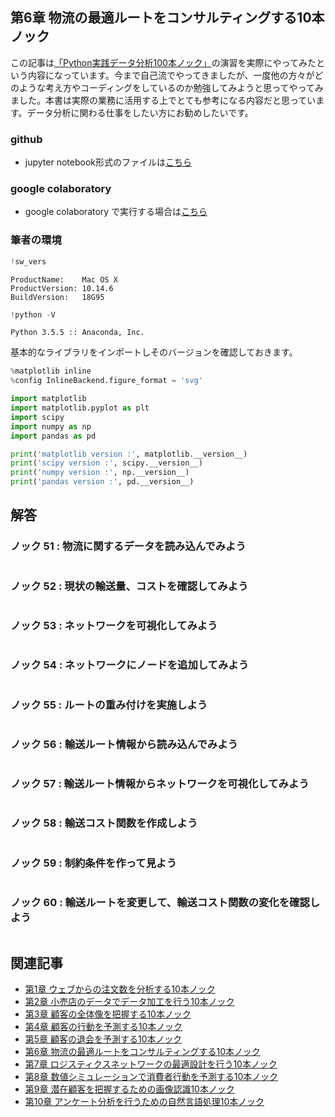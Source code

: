 
## 第6章 物流の最適ルートをコンサルティングする10本ノック

この記事は[「Python実践データ分析100本ノック」](https://www.amazon.co.jp/dp/B07ZSGSN9S/ref=dp-kindle-redirect?_encoding=UTF8&btkr=1)の演習を実際にやってみたという内容になっています。今まで自己流でやってきましたが、一度他の方々がどのような考え方やコーディングをしているのか勉強してみようと思ってやってみました。本書は実際の業務に活用する上でとても参考になる内容だと思っています。データ分析に関わる仕事をしたい方にお勧めしたいです。

### github
- jupyter notebook形式のファイルは[こちら](https://github.com/hiroshi0530/wa-src/blob/master/ml/data100/06/06_nb.ipynb)

### google colaboratory
- google colaboratory で実行する場合は[こちら](https://colab.research.google.com/github/hiroshi0530/wa-src/blob/master/ml/data100/06/06_nb.ipynb)

### 筆者の環境


```python
!sw_vers
```

    ProductName:	Mac OS X
    ProductVersion:	10.14.6
    BuildVersion:	18G95



```python
!python -V
```

    Python 3.5.5 :: Anaconda, Inc.


基本的なライブラリをインポートしそのバージョンを確認しておきます。


```python
%matplotlib inline
%config InlineBackend.figure_format = 'svg'

import matplotlib
import matplotlib.pyplot as plt
import scipy
import numpy as np
import pandas as pd

print('matplotlib version :', matplotlib.__version__)
print('scipy version :', scipy.__version__)
print('numpy version :', np.__version__)
print('pandas version :', pd.__version__)
```

## 解答

### ノック 51 : 物流に関するデータを読み込んでみよう


```python

```

### ノック 52 : 現状の輸送量、コストを確認してみよう


```python

```

### ノック 53 : ネットワークを可視化してみよう


```python

```

### ノック 54 : ネットワークにノードを追加してみよう


```python

```

### ノック 55 : ルートの重み付けを実施しよう


```python

```

### ノック 56 : 輸送ルート情報から読み込んでみよう


```python

```

### ノック 57 : 輸送ルート情報からネットワークを可視化してみよう


```python

```

### ノック 58 : 輸送コスト関数を作成しよう 


```python

```

### ノック 59 : 制約条件を作って見よう 


```python

```

### ノック 60 : 輸送ルートを変更して、輸送コスト関数の変化を確認しよう


```python

```

## 関連記事
- [第1章 ウェブからの注文数を分析する10本ノック](/ml/data100/01/)
- [第2章 小売店のデータでデータ加工を行う10本ノック](/ml/data100/02/)
- [第3章 顧客の全体像を把握する10本ノック](/ml/data100/03/)
- [第4章 顧客の行動を予測する10本ノック](/ml/data100/04/)
- [第5章 顧客の退会を予測する10本ノック](/ml/data100/05/)
- [第6章 物流の最適ルートをコンサルティングする10本ノック](/ml/data100/06/)
- [第7章 ロジスティクスネットワークの最適設計を行う10本ノック](/ml/data100/07/)
- [第8章 数値シミュレーションで消費者行動を予測する10本ノック](/ml/data100/08/)
- [第9章 潜在顧客を把握するための画像認識10本ノック](/ml/data100/09/)
- [第10章 アンケート分析を行うための自然言語処理10本ノック](/ml/data100/10/)
